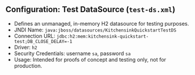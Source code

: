 ## Configuration: Test DataSource (`test-ds.xml`)

- Defines an unmanaged, in-memory H2 datasource for testing purposes.
- JNDI Name: `java:jboss/datasources/KitchensinkQuickstartTestDS`
- Connection URL: `jdbc:h2:mem:kitchensink-quickstart-test;DB_CLOSE_DELAY=-1`
- Driver: `h2`
- Security Credentials: username `sa`, password `sa`
- Usage: Intended for proofs of concept and testing only, not for production.